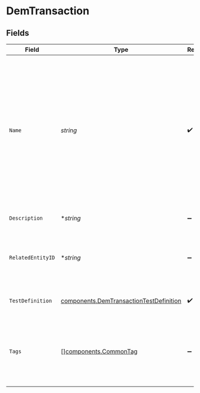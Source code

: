 # DemTransaction


## Fields

| Field                                                                                                                                                                                                               | Type                                                                                                                                                                                                                | Required                                                                                                                                                                                                            | Description                                                                                                                                                                                                         | Example                                                                                                                                                                                                             |
| ------------------------------------------------------------------------------------------------------------------------------------------------------------------------------------------------------------------- | ------------------------------------------------------------------------------------------------------------------------------------------------------------------------------------------------------------------- | ------------------------------------------------------------------------------------------------------------------------------------------------------------------------------------------------------------------- | ------------------------------------------------------------------------------------------------------------------------------------------------------------------------------------------------------------------- | ------------------------------------------------------------------------------------------------------------------------------------------------------------------------------------------------------------------- |
| `Name`                                                                                                                                                                                                              | *string*                                                                                                                                                                                                            | :heavy_check_mark:                                                                                                                                                                                                  | Name of the transaction, which must be unique within the organization. The name must not contain any control characters, any white space other than space (U+0020), or any consecutive, leading or trailing spaces. | Solarwinds                                                                                                                                                                                                          |
| `Description`                                                                                                                                                                                                       | **string*                                                                                                                                                                                                           | :heavy_minus_sign:                                                                                                                                                                                                  | Description of the transaction.                                                                                                                                                                                     | Opens Solarwinds homepage                                                                                                                                                                                           |
| `RelatedEntityID`                                                                                                                                                                                                   | **string*                                                                                                                                                                                                           | :heavy_minus_sign:                                                                                                                                                                                                  | Id of a related entity to which the transaction is connected.                                                                                                                                                       |                                                                                                                                                                                                                     |
| `TestDefinition`                                                                                                                                                                                                    | [components.DemTransactionTestDefinition](../../models/components/demtransactiontestdefinition.md)                                                                                                                  | :heavy_check_mark:                                                                                                                                                                                                  | Test definition for the transaction.                                                                                                                                                                                |                                                                                                                                                                                                                     |
| `Tags`                                                                                                                                                                                                              | [][components.CommonTag](../../models/components/commontag.md)                                                                                                                                                      | :heavy_minus_sign:                                                                                                                                                                                                  | Entity tags. Tag is a key-value pair, where there may be only single tag value for the same key.                                                                                                                    |                                                                                                                                                                                                                     |